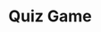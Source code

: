<!--
Copyright (c) 2022 Kenliten (http://kenliten.website)

This file is a free document: you can redistribute it and/or modify
it under the terms of the GNU General Public License as published by
the Free Software Foundation, either version 3 of the License, or
(at your option) any later version.
This file is distributed in the hope that it will be useful,
but WITHOUT ANY WARRANTY; without even the implied warranty of
MERCHANTABILITY or FITNESS FOR A PARTICULAR PURPOSE.  See the
GNU General Public License for more details <https://www.gnu.org/licenses/>.

Authored by: Otoniel "kenliten" Reyes <kenliten@otonielreyes.com>
-->
# Quiz Game

